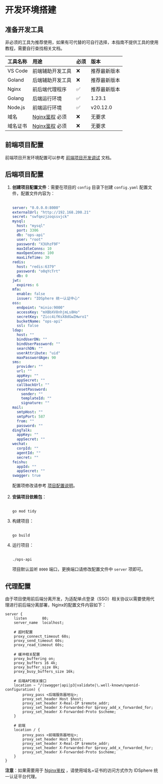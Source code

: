 # 开发环境搭建
## 准备开发工具
非必须的工具为推荐使用，如果有可代替的可自行选择，本指南不提供工具的使用教程，需要自行查找相关文档。

| 工具名称    | 用途                                                                                                                                | 必须  | 版本       |
|:--------|:----------------------------------------------------------------------------------------------------------------------------------|:----|:---------|
| VS Code | 前端辅助开发工具                                                                                                                          | ❌   | 推荐最新版本   |                                                                                                              |
| Goland  | 后端辅助开发工具                                                                                                                          | ❌   | 推荐最新版本   |
| Nginx   | 前后端代理程序                                                                                                                           | ✅   | 推荐最新版本   |
| Golang  | 后端运行环境                                                                                                                            | ✅   | 1.23.1   |
| Node.js | 前端运行环境                                                                                                                            | ✅   | v20.12.0 |
| 域名      | [Nginx鉴权](https://github.com/yuyan075500/idsphere/blob/main/deploy/sso.md#nginx%E4%BB%A3%E7%90%86%E9%89%B4%E6%9D%83 "Nginx鉴权") 必须 | ❌   | 无要求      |
| 域名证书    | [Nginx鉴权](https://github.com/yuyan075500/idsphere/blob/main/deploy/sso.md#nginx%E4%BB%A3%E7%90%86%E9%89%B4%E6%9D%83 "Nginx鉴权") 必须 | ❌   | 无要求      |
## 前端项目配置
前端项目开发环境配置可以参考 [前端项目开发调试](https://github.com/yuyan075500/idsphere-web?tab=readme-ov-file#%E5%BC%80%E5%8F%91%E8%B0%83%E8%AF%95 "前端项目开发调试") 文档。
## 后端项目配置
1. **创建项目配置文件**：需要在项目的 `config` 目录下创建 `config.yaml` 配置文件，配置文件内容为：<br><br>
   ```yaml
   server: "0.0.0.0:8000"
   externalUrl: "http://192.168.200.21"
   secret: "swfqezjzoqssvjck"
   mysql:
     host: "mysql"
     port: 3306
     db: "ops-api"
     user: "root"
     password: "X3UhzF9F"
     maxIdleConns: 10
     maxOpenConns: 100
     maxLifeTime: 30
   redis:
     host: "redis:6379"
     password: "o0qYcTrt"
     db: 0
   jwt:
     expires: 6
   mfa:
     enable: false
     issuer: "IDSphere 统一认证中心"
   oss:
     endpoint: "minio:9000"
     accessKey: "mXBbXV8nhjmLs8Ho"
     secretKey: "Zicc4ifKsX8dGwZHwro1"
     bucketName: "ops-api"
     ssl: false
   ldap:
     host: ""
     bindUserDN: ""
     bindUserPassword: ""
     searchDN: ""
     userAttribute: "uid"
     maxPasswordAge: 90
   sms:
     provider: ""
     url: ""
     appKey: ""
     appSecret: ""
     callbackUrl: ""
     resetPassword:
       sender: ""
       templateId: ""
       signature: ""
   mail:
     smtpHost: ""
     smtpPort: 587
     from: ""
     password: ""
   dingTalk:
     appKey: ""
     appSecret: ""
   wechat:
     corpId: ""
     agentId: ""
     secret: ""
   feishu:
     appId: ""
     appSecret: ""
   swagger: true
   ```
   配置项修改请参考 [项目配置说明](https://github.com/yuyan075500/idsphere/blob/main/deploy/deploy.md#%E9%85%8D%E7%BD%AE%E6%96%87%E4%BB%B6%E8%AF%B4%E6%98%8E "项目配置说明")。<br><br>
2. **安装项目依赖包**：<br><br>
   ```shell
   go mod tidy
   ```
3. 构建项目：<br><br>
   ```shell
   go build
   ```
4. 运行项目：<br><br>
   ```shell
   ./ops-api
   ```
   项目默认监听 `8000` 端口，更换端口请修改配置文件中 `server` 项即可。
## 代理配置
由于项目使用前后端分离开发，为适配单点登录（SSO）相关协议以需要使用代理进行前后端分离部署，Nginx的配置文件内容如下：
```shell
server {
    listen       80;
    server_name  localhost;

    # 超时配置
    proxy_connect_timeout 60s;
    proxy_send_timeout 60s;
    proxy_read_timeout 60s;

    # 缓冲相关配置
    proxy_buffering on;
    proxy_buffers 16 4k;
    proxy_buffer_size 8k;
    proxy_busy_buffers_size 16k;

    # 后端API相关接口
    location ~ ^/(swagger|api|p3|validate|\.well-known/openid-configuration) {
        proxy_pass <后端服务器地址>;
        proxy_set_header Host $host;
        proxy_set_header X-Real-IP $remote_addr;
        proxy_set_header X-Forwarded-For $proxy_add_x_forwarded_for;
        proxy_set_header X-Forwarded-Proto $scheme;
    }

    # 前端
    location / {
        proxy_pass <前端服务器地址>;
        proxy_set_header Host $host;
        proxy_set_header X-Real-IP $remote_addr;
        proxy_set_header X-Forwarded-For $proxy_add_x_forwarded_for;
        proxy_set_header X-Forwarded-Proto $scheme;
    }
}
```
**注意**：如果需要用于 [Nginx鉴权](https://github.com/yuyan075500/idsphere/blob/main/deploy/sso.md#nginx%E4%BB%A3%E7%90%86%E9%89%B4%E6%9D%83 "Nginx鉴权") ，请使用域名+证书的访问方式作为 IDSphere 统一认证平台代理。